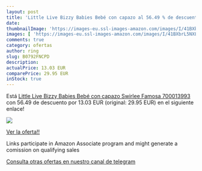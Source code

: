 ```yaml
---
layout: post
title: 'Little Live Bizzy Babies Bebé con capazo al 56.49 % de descuento'
date: 
thumbnailImage: 'https://images-eu.ssl-images-amazon.com/images/I/41BXbrL5NXL._SL200_.jpg'
images: [ 'https://images-eu.ssl-images-amazon.com/images/I/41BXbrL5NXL._SL200_.jpg' ]
comments: true
category: ofertas
author: ring
slug: B0792FNCPD
description:
actualPrice: 13.03 EUR
comparePrice: 29.95 EUR
inStock: true
---
```


Está [Little Live Bizzy Babies Bebé con capazo Swirlee Famosa 700013993](https://www.amazon.es/dp/B0792FNCPD/?tag=tolees-21) con 56.49 de descuento por 13.03 EUR (original: 29.95 EUR) en el siguiente enlace!

[![](https://images-eu.ssl-images-amazon.com/images/I/41BXbrL5NXL._SL200_.jpg)](https://www.amazon.es/dp/B0792FNCPD/?tag=tolees-21)

[Ver la oferta!!](https://www.amazon.es/dp/B0792FNCPD/?tag=tolees-21)

Links participate in Amazon Associate program and might generate a comission on qualifying sales

[Consulta otras ofertas en nuestro canal de telegram](https://t.me/s/ofertas25)
